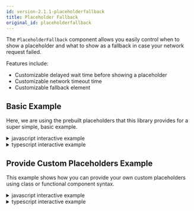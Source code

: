 ```yaml
---
id: version-2.1.1-placeholderfallback
title: Placeholder Fallback
original_id: placeholderfallback
---
```


The `PlaceholderFallback` component allows you easily control when to show a placeholder and what to show as a fallback
in case your network request failed. 

Features include:

- Customizable delayed wait time before showing a placeholder
- Customizable network timeout time
- Customizable fallback element

## Basic Example

Here, we are using the prebuilt placeholders that this library provides for a super simple, basic example.

<details>
<summary>javascript interactive example</summary>

<iframe src="https://codesandbox.io/embed/50l034n92l" style="width:100%; height:500px; border:0; border-radius: 4px; overflow:hidden;" sandbox="allow-modals allow-forms allow-popups allow-scripts allow-same-origin"></iframe>
</details>

<details>
<summary>typescript interactive example</summary>

<iframe src="https://codesandbox.io/embed/rlq2y535z4" style="width:100%; height:500px; border:0; border-radius: 4px; overflow:hidden;" sandbox="allow-modals allow-forms allow-popups allow-scripts allow-same-origin"></iframe>
</details>


## Provide Custom Placeholders Example

This example shows how you can provide your own custom placeholders using class or functional component syntax.

<details>
<summary>javascript interactive example</summary>

<iframe src="https://codesandbox.io/embed/yk2nv1582z" style="width:100%; height:500px; border:0; border-radius: 4px; overflow:hidden;" sandbox="allow-modals allow-forms allow-popups allow-scripts allow-same-origin"></iframe>
</details>

<details>
<summary>typescript interactive example</summary>

<iframe src="https://codesandbox.io/embed/mm0jozm6kj" style="width:100%; height:500px; border:0; border-radius: 4px; overflow:hidden;" sandbox="allow-modals allow-forms allow-popups allow-scripts allow-same-origin"></iframe>
</details>

